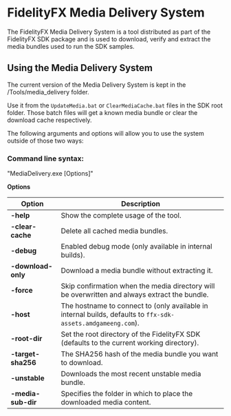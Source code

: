 <!-- @page page_tools_media_delivery FidelityFX Media Delivery -->

<h1>FidelityFX Media Delivery System</h1>

The FidelityFX Media Delivery System is a tool distributed as part of the FidelityFX SDK package and is used to download, verify and extract the media bundles used to run the SDK samples.

<h2>Using the Media Delivery System</h2>

The current version of the Media Delivery System is kept in the /Tools/media_delivery folder.

Use it from the `UpdateMedia.bat` or `ClearMediaCache.bat` files in the SDK root folder. Those batch files will get a known media bundle or clear the download cache respectively.

The following arguments and options will allow you to use the system outside of those two ways:

<h3>Command line syntax:</h3>

"MediaDelivery.exe \[Options\]"

**Options**

| Option             | Description                                                                                                  |
|--------------------|--------------------------------------------------------------------------------------------------------------|
| **-help**          | Show the complete usage of the tool.                                                                         |
| **-clear-cache**   | Delete all cached media bundles.                                                                             |
| **-debug**         | Enabled debug mode (only available in internal builds).                                                      |
| **-download-only** | Download a media bundle without extracting it.                                                               |
| **-force**         | Skip confirmation when the media directory will be overwritten and always extract the bundle.                |
| **-host**          | The hostname to connect to (only available in internal builds, defaults to `ffx-sdk-assets.amdgameeng.com`). |
| **-root-dir**      | Set the root directory of the FidelityFX SDK (defaults to the current working directory).                    |
| **-target-sha256** | The SHA256 hash of the media bundle you want to download.                                                    |
| **-unstable**      | Downloads the most recent unstable media bundle.                                                             |
| **-media-sub-dir** | Specifies the folder in which to place the downloaded media content. |
